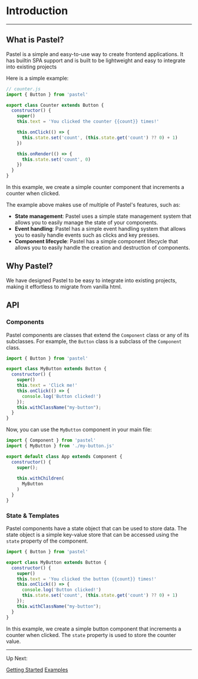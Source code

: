 # Introduction
<hr>

## What is Pastel?
Pastel is a simple and easy-to-use way to create frontend applications.
It has builtin SPA support and is built to be lightweight and easy to integrate into existing projects

Here is a simple example:
```javascript
// counter.js
import { Button } from 'pastel'

export class Counter extends Button {
  constructor() {
    super()
    this.text = 'You clicked the counter {{count}} times!'

    this.onClick(() => {
      this.state.set('count', (this.state.get('count') ?? 0) + 1)
    })

    this.onRender(() => {
      this.state.set('count', 0)
    })
  }
}
```
In this example, we create a simple counter component that increments a counter when clicked.

The example above makes use of multiple of Pastel's features, such as:
- **State management**: Pastel uses a simple state management system that allows you to easily manage the state of your components.
- **Event handling**: Pastel has a simple event handling system that allows you to easily handle events such as clicks and key presses.
- **Component lifecycle**: Pastel has a simple component lifecycle that allows you to easily handle the creation and destruction of components.

## Why Pastel?
We have designed Pastel to be easy to integrate into existing projects, making it effortless to migrate from vanilla html.
<br>

## API

### Components

Pastel components are classes that extend the `Component` class or any of its subclasses.
For example, the `Button` class is a subclass of the `Component` class.

```javascript
import { Button } from 'pastel'

export class MyButton extends Button {
  constructor() {
    super()
    this.text = 'Click me!'
    this.onClick(() => {
      console.log('Button clicked!')
    });
    this.withClassName("my-button");
  }
}
```

Now, you can use the `MyButton` component in your main file:
```javascript
import { Component } from 'pastel'
import { MyButton } from './my-button.js'

export default class App extends Component {
  constructor() {
    super();
    
    this.withChildren(
      MyButton
    )
  }
}
```

### State & Templates

Pastel components have a state object that can be used to store data.
The state object is a simple key-value store that can be accessed using the `state` property of the component.
```javascript
import { Button } from 'pastel'

export class MyButton extends Button {
  constructor() {
    super()
    this.text = 'You clicked the button {{count}} times!'
    this.onClick(() => {
      console.log('Button clicked!')
      this.state.set('count', (this.state.get('count') ?? 0) + 1)
    });
    this.withClassName("my-button");
  }
}
```
In this example, we create a simple button component that increments a counter when clicked.
The `state` property is used to store the counter value.

<hr>

Up Next:
<div class="up-next-links">
    <a href="/getting-started">Getting Started</a>
    <a href="/examples">Examples</a>
</div>